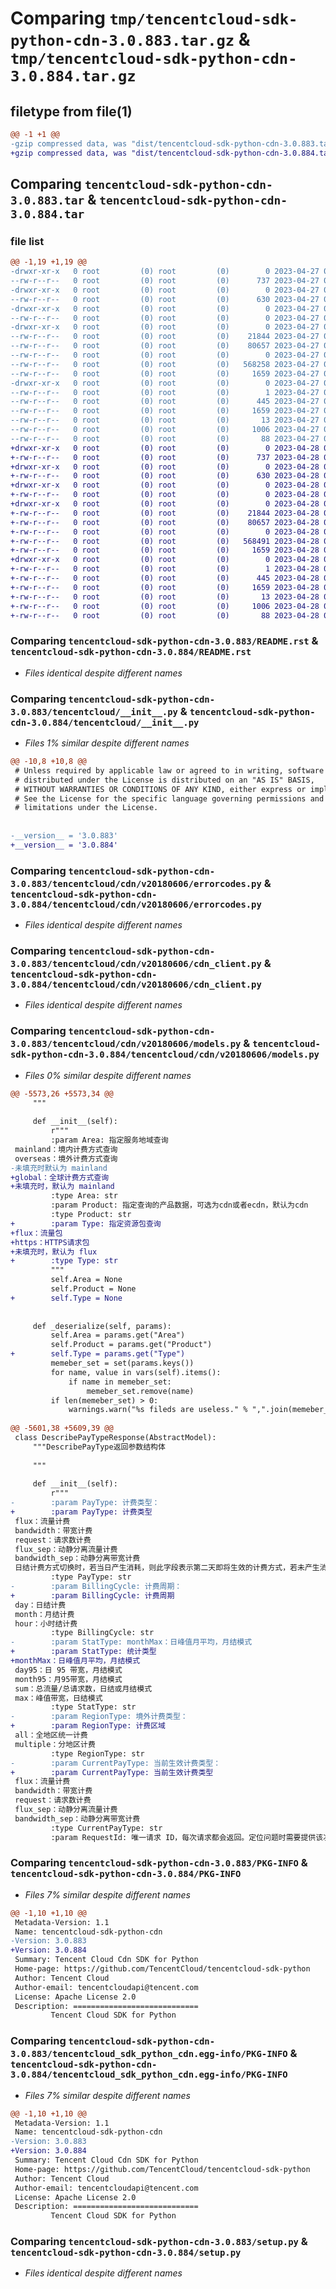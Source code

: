 # Comparing `tmp/tencentcloud-sdk-python-cdn-3.0.883.tar.gz` & `tmp/tencentcloud-sdk-python-cdn-3.0.884.tar.gz`

## filetype from file(1)

```diff
@@ -1 +1 @@
-gzip compressed data, was "dist/tencentcloud-sdk-python-cdn-3.0.883.tar", last modified: Thu Apr 27 00:20:22 2023, max compression
+gzip compressed data, was "dist/tencentcloud-sdk-python-cdn-3.0.884.tar", last modified: Fri Apr 28 02:07:44 2023, max compression
```

## Comparing `tencentcloud-sdk-python-cdn-3.0.883.tar` & `tencentcloud-sdk-python-cdn-3.0.884.tar`

### file list

```diff
@@ -1,19 +1,19 @@
-drwxr-xr-x   0 root         (0) root         (0)        0 2023-04-27 00:20:22.000000 tencentcloud-sdk-python-cdn-3.0.883/
--rw-r--r--   0 root         (0) root         (0)      737 2023-04-27 00:20:21.000000 tencentcloud-sdk-python-cdn-3.0.883/README.rst
-drwxr-xr-x   0 root         (0) root         (0)        0 2023-04-27 00:20:22.000000 tencentcloud-sdk-python-cdn-3.0.883/tencentcloud/
--rw-r--r--   0 root         (0) root         (0)      630 2023-04-27 00:20:21.000000 tencentcloud-sdk-python-cdn-3.0.883/tencentcloud/__init__.py
-drwxr-xr-x   0 root         (0) root         (0)        0 2023-04-27 00:20:22.000000 tencentcloud-sdk-python-cdn-3.0.883/tencentcloud/cdn/
--rw-r--r--   0 root         (0) root         (0)        0 2023-04-27 00:20:21.000000 tencentcloud-sdk-python-cdn-3.0.883/tencentcloud/cdn/__init__.py
-drwxr-xr-x   0 root         (0) root         (0)        0 2023-04-27 00:20:22.000000 tencentcloud-sdk-python-cdn-3.0.883/tencentcloud/cdn/v20180606/
--rw-r--r--   0 root         (0) root         (0)    21844 2023-04-27 00:20:21.000000 tencentcloud-sdk-python-cdn-3.0.883/tencentcloud/cdn/v20180606/errorcodes.py
--rw-r--r--   0 root         (0) root         (0)    80657 2023-04-27 00:20:21.000000 tencentcloud-sdk-python-cdn-3.0.883/tencentcloud/cdn/v20180606/cdn_client.py
--rw-r--r--   0 root         (0) root         (0)        0 2023-04-27 00:20:21.000000 tencentcloud-sdk-python-cdn-3.0.883/tencentcloud/cdn/v20180606/__init__.py
--rw-r--r--   0 root         (0) root         (0)   568258 2023-04-27 00:20:21.000000 tencentcloud-sdk-python-cdn-3.0.883/tencentcloud/cdn/v20180606/models.py
--rw-r--r--   0 root         (0) root         (0)     1659 2023-04-27 00:20:22.000000 tencentcloud-sdk-python-cdn-3.0.883/PKG-INFO
-drwxr-xr-x   0 root         (0) root         (0)        0 2023-04-27 00:20:22.000000 tencentcloud-sdk-python-cdn-3.0.883/tencentcloud_sdk_python_cdn.egg-info/
--rw-r--r--   0 root         (0) root         (0)        1 2023-04-27 00:20:22.000000 tencentcloud-sdk-python-cdn-3.0.883/tencentcloud_sdk_python_cdn.egg-info/dependency_links.txt
--rw-r--r--   0 root         (0) root         (0)      445 2023-04-27 00:20:22.000000 tencentcloud-sdk-python-cdn-3.0.883/tencentcloud_sdk_python_cdn.egg-info/SOURCES.txt
--rw-r--r--   0 root         (0) root         (0)     1659 2023-04-27 00:20:22.000000 tencentcloud-sdk-python-cdn-3.0.883/tencentcloud_sdk_python_cdn.egg-info/PKG-INFO
--rw-r--r--   0 root         (0) root         (0)       13 2023-04-27 00:20:22.000000 tencentcloud-sdk-python-cdn-3.0.883/tencentcloud_sdk_python_cdn.egg-info/top_level.txt
--rw-r--r--   0 root         (0) root         (0)     1006 2023-04-27 00:20:21.000000 tencentcloud-sdk-python-cdn-3.0.883/setup.py
--rw-r--r--   0 root         (0) root         (0)       88 2023-04-27 00:20:22.000000 tencentcloud-sdk-python-cdn-3.0.883/setup.cfg
+drwxr-xr-x   0 root         (0) root         (0)        0 2023-04-28 02:07:44.000000 tencentcloud-sdk-python-cdn-3.0.884/
+-rw-r--r--   0 root         (0) root         (0)      737 2023-04-28 02:07:44.000000 tencentcloud-sdk-python-cdn-3.0.884/README.rst
+drwxr-xr-x   0 root         (0) root         (0)        0 2023-04-28 02:07:44.000000 tencentcloud-sdk-python-cdn-3.0.884/tencentcloud/
+-rw-r--r--   0 root         (0) root         (0)      630 2023-04-28 02:07:44.000000 tencentcloud-sdk-python-cdn-3.0.884/tencentcloud/__init__.py
+drwxr-xr-x   0 root         (0) root         (0)        0 2023-04-28 02:07:44.000000 tencentcloud-sdk-python-cdn-3.0.884/tencentcloud/cdn/
+-rw-r--r--   0 root         (0) root         (0)        0 2023-04-28 02:07:44.000000 tencentcloud-sdk-python-cdn-3.0.884/tencentcloud/cdn/__init__.py
+drwxr-xr-x   0 root         (0) root         (0)        0 2023-04-28 02:07:44.000000 tencentcloud-sdk-python-cdn-3.0.884/tencentcloud/cdn/v20180606/
+-rw-r--r--   0 root         (0) root         (0)    21844 2023-04-28 02:07:44.000000 tencentcloud-sdk-python-cdn-3.0.884/tencentcloud/cdn/v20180606/errorcodes.py
+-rw-r--r--   0 root         (0) root         (0)    80657 2023-04-28 02:07:44.000000 tencentcloud-sdk-python-cdn-3.0.884/tencentcloud/cdn/v20180606/cdn_client.py
+-rw-r--r--   0 root         (0) root         (0)        0 2023-04-28 02:07:44.000000 tencentcloud-sdk-python-cdn-3.0.884/tencentcloud/cdn/v20180606/__init__.py
+-rw-r--r--   0 root         (0) root         (0)   568491 2023-04-28 02:07:44.000000 tencentcloud-sdk-python-cdn-3.0.884/tencentcloud/cdn/v20180606/models.py
+-rw-r--r--   0 root         (0) root         (0)     1659 2023-04-28 02:07:44.000000 tencentcloud-sdk-python-cdn-3.0.884/PKG-INFO
+drwxr-xr-x   0 root         (0) root         (0)        0 2023-04-28 02:07:44.000000 tencentcloud-sdk-python-cdn-3.0.884/tencentcloud_sdk_python_cdn.egg-info/
+-rw-r--r--   0 root         (0) root         (0)        1 2023-04-28 02:07:44.000000 tencentcloud-sdk-python-cdn-3.0.884/tencentcloud_sdk_python_cdn.egg-info/dependency_links.txt
+-rw-r--r--   0 root         (0) root         (0)      445 2023-04-28 02:07:44.000000 tencentcloud-sdk-python-cdn-3.0.884/tencentcloud_sdk_python_cdn.egg-info/SOURCES.txt
+-rw-r--r--   0 root         (0) root         (0)     1659 2023-04-28 02:07:44.000000 tencentcloud-sdk-python-cdn-3.0.884/tencentcloud_sdk_python_cdn.egg-info/PKG-INFO
+-rw-r--r--   0 root         (0) root         (0)       13 2023-04-28 02:07:44.000000 tencentcloud-sdk-python-cdn-3.0.884/tencentcloud_sdk_python_cdn.egg-info/top_level.txt
+-rw-r--r--   0 root         (0) root         (0)     1006 2023-04-28 02:07:44.000000 tencentcloud-sdk-python-cdn-3.0.884/setup.py
+-rw-r--r--   0 root         (0) root         (0)       88 2023-04-28 02:07:44.000000 tencentcloud-sdk-python-cdn-3.0.884/setup.cfg
```

### Comparing `tencentcloud-sdk-python-cdn-3.0.883/README.rst` & `tencentcloud-sdk-python-cdn-3.0.884/README.rst`

 * *Files identical despite different names*

### Comparing `tencentcloud-sdk-python-cdn-3.0.883/tencentcloud/__init__.py` & `tencentcloud-sdk-python-cdn-3.0.884/tencentcloud/__init__.py`

 * *Files 1% similar despite different names*

```diff
@@ -10,8 +10,8 @@
 # Unless required by applicable law or agreed to in writing, software
 # distributed under the License is distributed on an "AS IS" BASIS,
 # WITHOUT WARRANTIES OR CONDITIONS OF ANY KIND, either express or implied.
 # See the License for the specific language governing permissions and
 # limitations under the License.
 
 
-__version__ = '3.0.883'
+__version__ = '3.0.884'
```

### Comparing `tencentcloud-sdk-python-cdn-3.0.883/tencentcloud/cdn/v20180606/errorcodes.py` & `tencentcloud-sdk-python-cdn-3.0.884/tencentcloud/cdn/v20180606/errorcodes.py`

 * *Files identical despite different names*

### Comparing `tencentcloud-sdk-python-cdn-3.0.883/tencentcloud/cdn/v20180606/cdn_client.py` & `tencentcloud-sdk-python-cdn-3.0.884/tencentcloud/cdn/v20180606/cdn_client.py`

 * *Files identical despite different names*

### Comparing `tencentcloud-sdk-python-cdn-3.0.883/tencentcloud/cdn/v20180606/models.py` & `tencentcloud-sdk-python-cdn-3.0.884/tencentcloud/cdn/v20180606/models.py`

 * *Files 0% similar despite different names*

```diff
@@ -5573,26 +5573,34 @@
     """
 
     def __init__(self):
         r"""
         :param Area: 指定服务地域查询
 mainland：境内计费方式查询
 overseas：境外计费方式查询
-未填充时默认为 mainland
+global：全球计费方式查询
+未填充时，默认为 mainland
         :type Area: str
         :param Product: 指定查询的产品数据，可选为cdn或者ecdn，默认为cdn
         :type Product: str
+        :param Type: 指定资源包查询
+flux：流量包
+https：HTTPS请求包
+未填充时，默认为 flux
+        :type Type: str
         """
         self.Area = None
         self.Product = None
+        self.Type = None
 
 
     def _deserialize(self, params):
         self.Area = params.get("Area")
         self.Product = params.get("Product")
+        self.Type = params.get("Type")
         memeber_set = set(params.keys())
         for name, value in vars(self).items():
             if name in memeber_set:
                 memeber_set.remove(name)
         if len(memeber_set) > 0:
             warnings.warn("%s fileds are useless." % ",".join(memeber_set))
         
@@ -5601,38 +5609,39 @@
 class DescribePayTypeResponse(AbstractModel):
     """DescribePayType返回参数结构体
 
     """
 
     def __init__(self):
         r"""
-        :param PayType: 计费类型：
+        :param PayType: 计费类型
 flux：流量计费
 bandwidth：带宽计费
 request：请求数计费
 flux_sep：动静分离流量计费
 bandwidth_sep：动静分离带宽计费
 日结计费方式切换时，若当日产生消耗，则此字段表示第二天即将生效的计费方式，若未产生消耗，则表示已经生效的计费方式。
         :type PayType: str
-        :param BillingCycle: 计费周期：
+        :param BillingCycle: 计费周期
 day：日结计费
 month：月结计费
 hour：小时结计费
         :type BillingCycle: str
-        :param StatType: monthMax：日峰值月平均，月结模式
+        :param StatType: 统计类型
+monthMax：日峰值月平均，月结模式
 day95：日 95 带宽，月结模式
 month95：月95带宽，月结模式
 sum：总流量/总请求数，日结或月结模式
 max：峰值带宽，日结模式
         :type StatType: str
-        :param RegionType: 境外计费类型：
+        :param RegionType: 计费区域
 all：全地区统一计费
 multiple：分地区计费
         :type RegionType: str
-        :param CurrentPayType: 当前生效计费类型：
+        :param CurrentPayType: 当前生效计费类型
 flux：流量计费
 bandwidth：带宽计费
 request：请求数计费
 flux_sep：动静分离流量计费
 bandwidth_sep：动静分离带宽计费
         :type CurrentPayType: str
         :param RequestId: 唯一请求 ID，每次请求都会返回。定位问题时需要提供该次请求的 RequestId。
```

### Comparing `tencentcloud-sdk-python-cdn-3.0.883/PKG-INFO` & `tencentcloud-sdk-python-cdn-3.0.884/PKG-INFO`

 * *Files 7% similar despite different names*

```diff
@@ -1,10 +1,10 @@
 Metadata-Version: 1.1
 Name: tencentcloud-sdk-python-cdn
-Version: 3.0.883
+Version: 3.0.884
 Summary: Tencent Cloud Cdn SDK for Python
 Home-page: https://github.com/TencentCloud/tencentcloud-sdk-python
 Author: Tencent Cloud
 Author-email: tencentcloudapi@tencent.com
 License: Apache License 2.0
 Description: ============================
         Tencent Cloud SDK for Python
```

### Comparing `tencentcloud-sdk-python-cdn-3.0.883/tencentcloud_sdk_python_cdn.egg-info/PKG-INFO` & `tencentcloud-sdk-python-cdn-3.0.884/tencentcloud_sdk_python_cdn.egg-info/PKG-INFO`

 * *Files 7% similar despite different names*

```diff
@@ -1,10 +1,10 @@
 Metadata-Version: 1.1
 Name: tencentcloud-sdk-python-cdn
-Version: 3.0.883
+Version: 3.0.884
 Summary: Tencent Cloud Cdn SDK for Python
 Home-page: https://github.com/TencentCloud/tencentcloud-sdk-python
 Author: Tencent Cloud
 Author-email: tencentcloudapi@tencent.com
 License: Apache License 2.0
 Description: ============================
         Tencent Cloud SDK for Python
```

### Comparing `tencentcloud-sdk-python-cdn-3.0.883/setup.py` & `tencentcloud-sdk-python-cdn-3.0.884/setup.py`

 * *Files identical despite different names*


